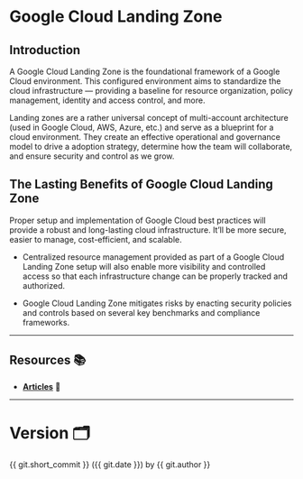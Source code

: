 # Google Cloud Landing Zone

## Introduction

A Google Cloud Landing Zone is the foundational framework of a Google Cloud environment. This configured environment aims to standardize the cloud infrastructure — providing a baseline for resource organization, policy management, identity and access control, and more.

Landing zones are a rather universal concept of multi-account architecture (used in Google Cloud, AWS, Azure, etc.) and serve as a blueprint for a cloud environment. They create an effective operational and governance model to drive a adoption strategy, determine how the team will collaborate, and ensure security and control as we grow.


## The Lasting Benefits of Google Cloud Landing Zone

Proper setup and implementation of Google Cloud best practices will provide a robust and long-lasting cloud infrastructure. It’ll be more secure, easier to manage, cost-efficient, and scalable.

- Centralized resource management provided as part of a Google Cloud Landing Zone setup will also enable more visibility and controlled access so that each infrastructure change can be properly tracked and authorized.
  
- Google Cloud Landing Zone mitigates risks by enacting security policies and controls based on several key benchmarks and compliance frameworks.


---

## Resources 📚

- [**Articles**](./additional-resources.md#seed) 🌱

---

# Version 🗂️

{{ git.short_commit }} ({{ git.date }}) by {{ git.author }}

